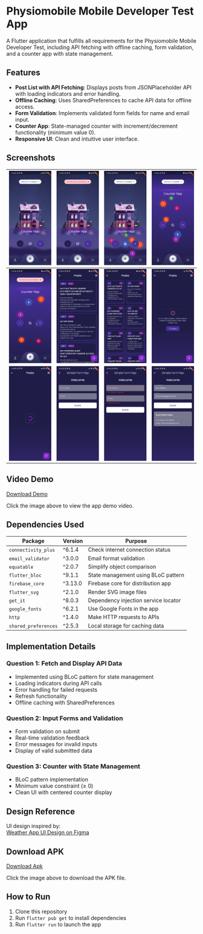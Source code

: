 # Physiomobile Mobile Developer Test App

A Flutter application that fulfills all requirements for the Physiomobile Mobile Developer Test, including API fetching with offline caching, form validation, and a counter app with state management.

## Features

- **Post List with API Fetching**: Displays posts from JSONPlaceholder API with loading indicators and error handling.
- **Offline Caching**: Uses SharedPreferences to cache API data for offline access.
- **Form Validation**: Implements validated form fields for name and email input.
- **Counter App**: State-managed counter with increment/decrement functionality (minimum value 0).
- **Responsive UI**: Clean and intuitive user interface.

## Screenshots

| ![Screenshot 1](assets/screenshot/1.jpg) | ![Screenshot 2](assets/screenshot/2.jpg)   | ![Screenshot 3](assets/screenshot/3.jpg)   | ![Screenshot 4](assets/screenshot/4.jpg)   |
| ---------------------------------------- | ------------------------------------------ | ------------------------------------------ | ------------------------------------------ |
| ![Screenshot 5](assets/screenshot/5.jpg) | ![Screenshot 6](assets/screenshot/6.jpg)   | ![Screenshot 7](assets/screenshot/7.jpg)   | ![Screenshot 8](assets/screenshot/8.jpg)   |
| ![Screenshot 9](assets/screenshot/9.jpg) | ![Screenshot 10](assets/screenshot/10.jpg) | ![Screenshot 11](assets/screenshot/11.jpg) | ![Screenshot 12](assets/screenshot/12.jpg) |

## Video Demo

[Download Demo](assets/videos/demo.mp4)

Click the image above to view the app demo video.

## Dependencies Used

| Package              | Version | Purpose                              |
| -------------------- | ------- | ------------------------------------ |
| `connectivity_plus`  | ^6.1.4  | Check internet connection status     |
| `email_validator`    | ^3.0.0  | Email format validation              |
| `equatable`          | ^2.0.7  | Simplify object comparison           |
| `flutter_bloc`       | ^9.1.1  | State management using BLoC pattern  |
| `firebase_core`      | ^3.13.0 | Firebase core for distribution app   |
| `flutter_svg`        | ^2.1.0  | Render SVG image files               |
| `get_it`             | ^8.0.3  | Dependency injection service locator |
| `google_fonts`       | ^6.2.1  | Use Google Fonts in the app          |
| `http`               | ^1.4.0  | Make HTTP requests to APIs           |
| `shared_preferences` | ^2.5.3  | Local storage for caching data       |

## Implementation Details

### Question 1: Fetch and Display API Data

- Implemented using BLoC pattern for state management
- Loading indicators during API calls
- Error handling for failed requests
- Refresh functionality
- Offline caching with SharedPreferences

### Question 2: Input Forms and Validation

- Form validation on submit
- Real-time validation feedback
- Error messages for invalid inputs
- Display of valid submitted data

### Question 3: Counter with State Management

- BLoC pattern implementation
- Minimum value constraint (≥ 0)
- Clean UI with centered counter display

## Design Reference

UI design inspired by:  
[Weather App UI Design on Figma](https://www.figma.com/community/file/1100826294536456295/weather-app-ui-design)

## Download APK

[Download Apk](assets/apk/Physiomobile%20Test%20App.apk)

Click the image above to download the APK file.

## How to Run

1. Clone this repository
2. Run `flutter pub get` to install dependencies
3. Run `flutter run` to launch the app
